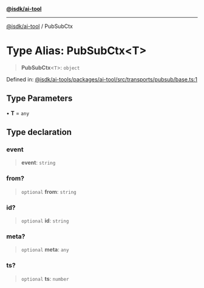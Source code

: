 [**@isdk/ai-tool**](../README.md)

***

[@isdk/ai-tool](../globals.md) / PubSubCtx

# Type Alias: PubSubCtx\<T\>

> **PubSubCtx**\<`T`\>: `object`

Defined in: [@isdk/ai-tools/packages/ai-tool/src/transports/pubsub/base.ts:1](https://github.com/isdk/ai-tool.js/blob/209a87173b5eabb2f81db6ea9a6784f34c24e271/src/transports/pubsub/base.ts#L1)

## Type Parameters

• **T** = `any`

## Type declaration

### event

> **event**: `string`

### from?

> `optional` **from**: `string`

### id?

> `optional` **id**: `string`

### meta?

> `optional` **meta**: `any`

### ts?

> `optional` **ts**: `number`
